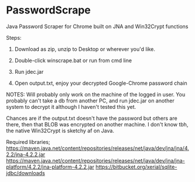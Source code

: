 # PasswordScrape
Java Password Scraper for Chrome built on JNA and Win32Crypt functions

Steps:

  1. Download as zip, unzip to Desktop or wherever you'd like.

  2. Double-click winscrape.bat or run from cmd line
   
  3. Run jdec.jar
   
  4. Open output.txt, enjoy your decrypted Google-Chrome password chain
  
NOTES: Will probably only work on the machine of the logged in user. You probably can't take a db from another PC, and run jdec.jar on another system to decrypt it although I haven't tested this yet.

Chances are if the output.txt doesn't have the password but others are there, then that BLOB was encrypted on another machine. I don't know tbh, the native Win32Crypt is sketchy af on Java.

Required libraries;
https://maven.java.net/content/repositories/releases/net/java/dev/jna/jna/4.2.2/jna-4.2.2.jar
https://maven.java.net/content/repositories/releases/net/java/dev/jna/jna-platform/4.2.2/jna-platform-4.2.2.jar
https://bitbucket.org/xerial/sqlite-jdbc/downloads
